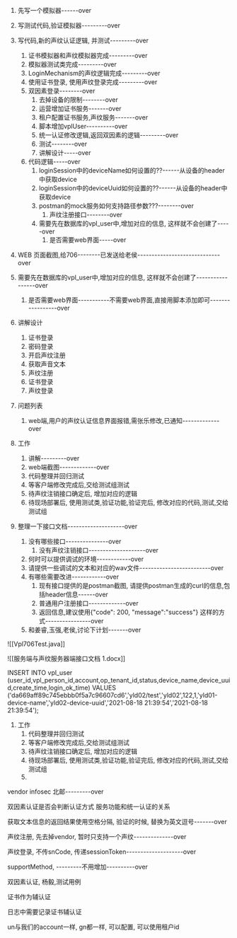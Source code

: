 1. 先写一个模拟器------over
2. 写测试代码,验证模拟器---------over
3. 写代码,新的声纹认证逻辑, 并测试---------over
	1. 证书模拟器和声纹模拟器完成---------over
	2. 模拟器测试类完成---------over
	3. LoginMechanism的声纹逻辑完成---------over
	4. 使用证书登录, 使用声纹登录完成---------over
	5. 双因素登录--------over
		1. 去掉设备的限制--------over
		2. 运营增加证书服务-------over
		3. 租户配置证书服务,声纹服务-------over
		4. 脚本增加vplUser----------over
		5. 统一认证修改逻辑,返回双因素的逻辑---------over
		6. 测试--------over
		7. 讲解设计-----over
	6. 代码逻辑-----over
		1. loginSession中的deviceName如何设置的??------从设备的header中获取device
		2. loginSession中的deviceUuid如何设置的??------从设备的header中获取device
		3. postman的mock服务如何支持路径参数???--------over
			1. 声纹注册接口--------over
		4. 需要先在数据库的vpl_user中,增加对应的信息, 这样就不会创建了-----over
			1. 是否需要web界面-----over

1. WEB 页面截图,给706--------已发送给老侯-----------------------------over
2. 需要先在数据库的vpl_user中,增加对应的信息, 这样就不会创建了-----------------over
	1. 是否需要web界面-----------不需要web界面,直接用脚本添加即可-----------------over
3. 讲解设计
	1. 证书登录
	2. 密码登录
	3. 开启声纹注册
	4. 获取声音文本
	5. 声纹注册
	6. 证书登录
	7. 声纹登录
4. 问题列表
	1. web端,用户的声纹认证信息界面报错,需张乐修改,已通知-------------over
5. 工作
	1. 讲解---------over
	2. web端截图-------------over
	3. 代码整理并回归测试
	4. 等客户端修改完成后,交给测试组测试
	5. 待声纹注销接口确定后, 增加对应的逻辑
	6. 待现场部署后, 使用测试类,验证功能,验证完后, 修改对应的代码,测试,交给测试组

1. 整理一下接口文档--------------------over
	1. 没有哪些接口---------------over
		1. 没有声纹注销接口--------------------over
	2. 何时可以提供调试的环境------------over
	3. 请提供一些调试的文本和对应的wav文件-------------------------over
	4. 有哪些需要改进------------over
		1. 现有接口提供的是postman截图, 请提供postman生成的curl的信息,包括header信息------over
		2. 普通用户注册接口-------------over
		3. 返回信息,建议使用{"code": 200, "message":"success"} 这样的方式----------------over
	5. 和姜睿,玉强,老侯,讨论下计划-------over

![[Vpl706Test.java]]

![[服务端与声纹服务器端接口文档 1.docx]]


INSERT INTO vpl_user (user_id,vpl_person_id,account,op_tenant_id,status,device_name,device_uuid,create_time,login_ok_time) VALUES
	 ('da669aff89c745ebbb0f5a7c96607cd6','yld02/test','yld02',122,1,'yld01-device-name','yld02-device-uuid','2021-08-18 21:39:54','2021-08-18 21:39:54');




1. 工作
	1. 代码整理并回归测试
	2. 等客户端修改完成后,交给测试组测试
	3. 待声纹注销接口确定后, 增加对应的逻辑
	4. 待现场部署后, 使用测试类,验证功能,验证完后, 修改对应的代码,测试,交给测试组
	5. 
vendor infosec 北邮---------over

双因素认证是否会判断认证方式
服务功能和统一认证的关系

获取文本信息的返回结果使用空格分隔, 验证的时候, 替换为英文逗号-------over

声纹注册, 先去掉vendor, 暂时只支持一个声纹--------------over

声纹登录, 不传snCode, 传递sessionToken--------------------over

supportMethod, ---------不用增加----------over

双因素认证, 杨毅,测试用例

证书作为辅认证

日志中需要记录证书辅认证

un与我们的account一样, gn都一样, 可以配置, 可以使用租户id

